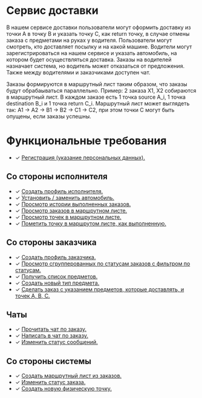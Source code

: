 # Сервис доставки

В нашем сервисе доставки пользователи могут оформить доставку из точки А в точку B и указать точку C, как return точку, в случае отмены заказа с предметами на руках у водителя. Пользователи могут смотреть, кто доставляет посылку и на какой машине. Водители могут зарегистрироваться на нашем сервисе и указать автомобиль, на котором будет осуществляться доставка. Заказы на водителей назначает система, но водитель может отказаться от предложения. Также между водителями и заказчиками доступен чат. 

Заказы формируются в маршрутный лист таким образом, что заказы будут обрабаываться параллельно. Пример: 2 заказа X1, X2 собираются в маршрутный лист. В каждом заказе есть 1 точка source A_i, 1 точка destination B_i и 1 точка return C_i. Маршрутный лист может выглядеть так: A1 -> A2 -> B1 -> B2 -> C1 -> C2, при этом точки C могут быть опущены, если заказы успешны.

# Функциональные требования

- ✓ [Регистрация (указание персональных данных).](sql/registration.sql)

## Со стороны исполнителя

- ✓ [Создать профиль исполнителя.](sql/driver/create_driver_profile.sql)
- ✓ [Установить / заменить автомобиль.](sql/driver/set_car.sql)
- ✓ [Просмотр истории выполненных заказов.](sql/driver/select_orders_history.sql)
- ✓ [Просмотр заказов в маршрутном листе.](sql/driver/select_waybill_orders.sql)
- ✓ [Просмотр точек в маршрутном листе.](sql/driver/select_waybill_points.sql)
- ✓ [Пометить точку в маршрутом листе, как выполненную.](sql/driver/mark_point_visited.sql)

## Со стороны заказчика

- ✓ [Создать профиль заказчика.](sql/customer/create_customer_profile.sql)
- ✓ [Просмотр сгрупперованных по статусам заказов с фильтром по статусам.](sql/customer/select_orders.sql)
- ✓ [Получить список предметов.](sql/customer/select_items.sql)
- ✓ [Создать новый тип предмета.](sql/customer/insert_item.sql)
- ✓ [Сделать заказ с указанием предметов, которые доставлять, и точек A, B, C.](sql/customer/create_order.sql)

## Чаты

- ✓ [Прочитать чат по заказу.](sql/chats/select_chat_messages.sql)
- ✓ [Написать в чат по заказу.](sql/chats/send_message.sql)
- ✓ [Изменить статус сообщений.](sql/chats/change_messages_statuses.sql)

## Со стороны системы

- ✓ [Создать маршрутный лист из заказов.](sql/system/create_waybill.sql)
- ✓ [Изменить статус заказа.](sql/system/update_order_status.sql)
- ✓ [Создать новую физическую точку.](sql/system/create_point.sql)
